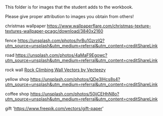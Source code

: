 This folder is for images that the student adds to the workbook.

Please give proper attribution to images you obtain from others!

christmas wallpaper
https://www.wallpaperflare.com/christmas-texture-textures-wallpaper-pcagc/download/3840x2160

fence
https://unsplash.com/photos/hrBu1GzrzlQ?utm_source=unsplash&utm_medium=referral&utm_content=creditShareLink

road
https://unsplash.com/photos/4aMaF9Egowc?utm_source=unsplash&utm_medium=referral&utm_content=creditShareLink

rock wall
<a href="https://www.vecteezy.com/free-vector/rock-climbing-wall">Rock Climbing Wall Vectors by Vecteezy</a>

yellow shop
https://unsplash.com/photos/QDe3lHcs8s4?utm_source=unsplash&utm_medium=referral&utm_content=creditShareLink

coffee shop
https://unsplash.com/photos/50ijCEHhN8o?utm_source=unsplash&utm_medium=referral&utm_content=creditShareLink

gift
'https://www.freepik.com/vectors/gift-paper'
